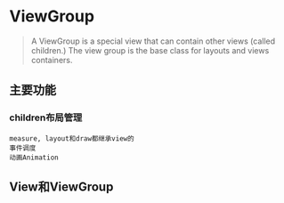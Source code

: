 # ViewGroup

> A ViewGroup is a special view that can contain other views
(called children.) The view group is the base class for layouts and views
containers.

## 主要功能

### children布局管理
    measure, layout和draw都继承view的
    事件调度
    动画Animation
    



## View和ViewGroup
